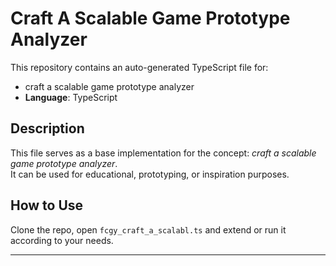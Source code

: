 # Craft A Scalable Game Prototype Analyzer

This repository contains an auto-generated TypeScript file for:

- craft a scalable game prototype analyzer
- **Language**: TypeScript

## Description

This file serves as a base implementation for the concept: *craft a scalable game prototype analyzer*.  
It can be used for educational, prototyping, or inspiration purposes.

## How to Use

Clone the repo, open `fcgy_craft_a_scalabl.ts` and extend or run it according to your needs.

---


